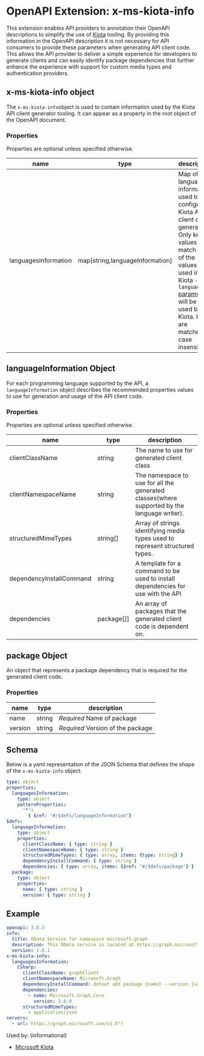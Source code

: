 # OpenAPI Extension: x-ms-kiota-info

This extension enables API providers to annotation their OpenAPI descriptions to simplify the use of [Kiota](https://microsoft.github.io/kiota) tooling. By providing this information in the OpenAPI description it is not necessary for API consumers to provide these parameters when generating API client code.  This allows the API provider to deliver a simple experience for developers to generate clients and can easily identify package dependencies that further enhance the experience with support for custom media types and authentication providers.

## x-ms-kiota-info object

The `x-ms-kiota-info`object is used to contain information used by the Kiota API client generator tooling. It can appear as a property in the root object of the OpenAPI document.

### Properties

Properties are optional unless specified otherwise.

| name | type | description |
|---|---|---|
| languagesInformation | map[string,languageInformation] | Map of language information used to configure Kiota API client code generation. Only key values that match one of the values used in the Kiota `--language` [parameter](https://microsoft.github.io/kiota/using.html#--language--l) will be used by Kiota. Keys are matched case insensitive.|

## languageInformation Object

For each programming language supported by the API, a `languageInformation` object describes the recommended properties values to use for generation and usage of the API client code.

### Properties

Properties are optional unless specified otherwise.

| name | type | description |
|---|---|---|
| clientClassName | string| The name to use for generated client class|
| clientNamespaceName |string | The namespace to use for all the generated classes(where supported by the language writer).|
| structuredMimeTypes | string[]| Array of strings identifying media types used to represent structured types.|
| dependencyInstallCommand | string | A template for a command to be used to install dependencies for use with the API|
| dependencies | package[]] | An array of packages that the generated client code is dependent on.|

## package Object

An object that represents a package dependency that is required for the generated client code.

### Properties

| name | type | description |
|---|---|---|
| name | string| *Required* Name of package|
| version | string| *Required* Version of the package |

## Schema

Below is a yaml representation of the JSON Schema that defines the shape of the `x-ms-kiota-info` object.

```yaml
type: object
properties:
  languagesInformation:
    type: object
    patternProperties:
      '*': 
        { $ref: "#/$defs/languageInformation"}
$defs:
  languageInformation:
    type: object
    properties:
      clientClassName: { type: string }
      clientNamespaceName: { type: string }
      structuredMimeTypes: { type: array, items: {type: string} }
      dependencyInstallCommand: { type: string }
      dependencies: { type: array, items: {$ref: "#/$defs/package"} }
  package:
    type: object
    properties:
      name: { type: string }
      version: { type: string }
```

## Example

```yaml
openapi: 3.0.3
info:
  title: OData Service for namespace microsoft.graph
  description: This OData service is located at https://graph.microsoft.com/v1.0
  version: 1.0.1
x-ms-kiota-info:
  languagesInformation:
    CSharp:
      clientClassName: graphClient
      clientNamespaceName: Microsoft.Graph
      dependencyInstallCommand: dotnet add package {name} --version {version}
      dependencies:
        - name: Microsoft.Graph.Core
          version: 3.0.0
      structuredMimeTypes:
        - application/json
servers:
  - url: https://graph.microsoft.com/v1.0")
```

Used by: (informational)

* [Microsoft Kiota](https://microsoft.github.io/kiota)
